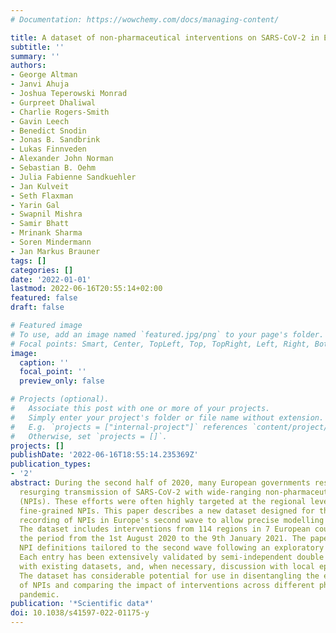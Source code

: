 ```yaml
---
# Documentation: https://wowchemy.com/docs/managing-content/

title: A dataset of non-pharmaceutical interventions on SARS-CoV-2 in Europe
subtitle: ''
summary: ''
authors:
- George Altman
- Janvi Ahuja
- Joshua Teperowski Monrad
- Gurpreet Dhaliwal
- Charlie Rogers-Smith
- Gavin Leech
- Benedict Snodin
- Jonas B. Sandbrink
- Lukas Finnveden
- Alexander John Norman
- Sebastian B. Oehm
- Julia Fabienne Sandkuehler
- Jan Kulveit
- Seth Flaxman
- Yarin Gal
- Swapnil Mishra
- Samir Bhatt
- Mrinank Sharma
- Soren Mindermann
- Jan Markus Brauner
tags: []
categories: []
date: '2022-01-01'
lastmod: 2022-06-16T20:55:14+02:00
featured: false
draft: false

# Featured image
# To use, add an image named `featured.jpg/png` to your page's folder.
# Focal points: Smart, Center, TopLeft, Top, TopRight, Left, Right, BottomLeft, Bottom, BottomRight.
image:
  caption: ''
  focal_point: ''
  preview_only: false

# Projects (optional).
#   Associate this post with one or more of your projects.
#   Simply enter your project's folder or file name without extension.
#   E.g. `projects = ["internal-project"]` references `content/project/deep-learning/index.md`.
#   Otherwise, set `projects = []`.
projects: []
publishDate: '2022-06-16T18:55:14.235369Z'
publication_types:
- '2'
abstract: During the second half of 2020, many European governments responded to the
  resurging transmission of SARS-CoV-2 with wide-ranging non-pharmaceutical interventions
  (NPIs). These efforts were often highly targeted at the regional level and included
  fine-grained NPIs. This paper describes a new dataset designed for the accurate
  recording of NPIs in Europe's second wave to allow precise modelling of NPI effectiveness.
  The dataset includes interventions from 114 regions in 7 European countries during
  the period from the 1st August 2020 to the 9th January 2021. The paper includes
  NPI definitions tailored to the second wave following an exploratory data collection.
  Each entry has been extensively validated by semi-independent double entry, comparison
  with existing datasets, and, when necessary, discussion with local epidemiologists.
  The dataset has considerable potential for use in disentangling the effectiveness
  of NPIs and comparing the impact of interventions across different phases of the
  pandemic.
publication: '*Scientific data*'
doi: 10.1038/s41597-022-01175-y
---
```

